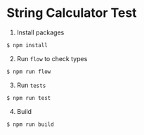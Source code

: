 # String Calculator Test

1. Install packages
```bash
$ npm install
```

2. Run `flow` to check types
```bash
$ npm run flow
```

3. Run `tests`
```bash
$ npm run test
```

4. Build
```bash
$ npm run build
```